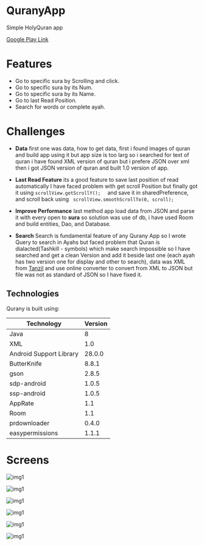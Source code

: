 # QuranyApp
Simple HolyQuran app

[Google Play Link ](https://play.google.com/store/apps/details?id=education.mahmoud.quranyapp)

# Features 
- Go to specific sura by Scrolling and click.
- Go to specific sura by its Num.
- Go to specific sura by its Name.
- Go to last Read Position.
- Search for words or complete ayah.

# Challenges 
- **Data** 
first one was data, how to get data, first i found images of quran and build app using it but app size is too larg so i searched for text of quran i have found XML version of quran but i prefere JSON over xml then i got JSON version of quran and built 1.0 version of app.
- **Last Read Feature** 
its a good feature to save last position of read automatically I have faced problem with get scroll Position  but finally got it using ``` scrollView.getScrollY();   ``` and save it in sharedPreference, and scroll back using ```  scrollView.smoothScrollTo(0, scroll); ``` 

- **Improve Performance**
last method app load data from JSON and parse it with every open to **sura** so solution was use of db, i have used Room and build entities, Dao, and Database.

- **Search**
Search is fundamental feature of any Qurany App so I wrote Query to search in Ayahs but faced problem that Quran is dialacted(Tashkill - symbols) which make search impossible so I have searched and get a clean Version and add it beside last one (each ayah has two version one for display and other to search), data was XML from [Tanzil](http://tanzil.net/download) and use online converter to convert from XML to JSON but file was not as standard of JSON  so I have fixed it.


## Technologies
Qurany is built using:

Technology | Version
---------- | -------
Java | 8
XML | 1.0
Android Support Library | 28.0.0
ButterKnife | 8.8.1
gson | 2.8.5
sdp-android | 1.0.5 
ssp-android | 1.0.5
AppRate | 1.1
Room| 1.1
prdownloader | 0.4.0
easypermissions|1.1.1



# Screens


![img1](https://github.com/MahmoudMabrok/QuranyApp/blob/master/1.png)

![img1](https://github.com/MahmoudMabrok/QuranyApp/blob/master/2.png)

![img1](https://github.com/MahmoudMabrok/QuranyApp/blob/master/3.png)

![img1](https://github.com/MahmoudMabrok/QuranyApp/blob/master/4.png)

![img1](https://github.com/MahmoudMabrok/QuranyApp/blob/master/5.png)

![img1](https://github.com/MahmoudMabrok/QuranyApp/blob/master/6.png)
